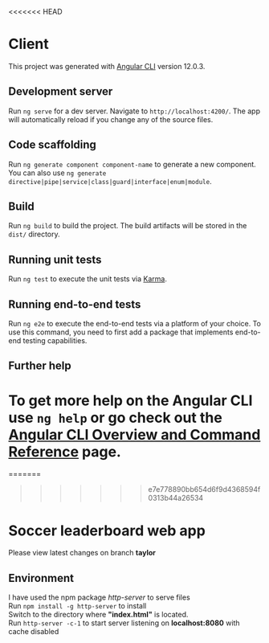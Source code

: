 <<<<<<< HEAD
# Client

This project was generated with [Angular CLI](https://github.com/angular/angular-cli) version 12.0.3.

## Development server

Run `ng serve` for a dev server. Navigate to `http://localhost:4200/`. The app will automatically reload if you change any of the source files.

## Code scaffolding

Run `ng generate component component-name` to generate a new component. You can also use `ng generate directive|pipe|service|class|guard|interface|enum|module`.

## Build

Run `ng build` to build the project. The build artifacts will be stored in the `dist/` directory.

## Running unit tests

Run `ng test` to execute the unit tests via [Karma](https://karma-runner.github.io).

## Running end-to-end tests

Run `ng e2e` to execute the end-to-end tests via a platform of your choice. To use this command, you need to first add a package that implements end-to-end testing capabilities.

## Further help

To get more help on the Angular CLI use `ng help` or go check out the [Angular CLI Overview and Command Reference](https://angular.io/cli) page.
=======
=======
>>>>>>> e7e778890bb654d6f9d4368594f0313b44a26534
# Soccer leaderboard web app

Please view latest changes on branch **taylor**

## Environment
I have used the npm package *http-server* to serve files  
Run `npm install -g http-server` to install  
Switch to the directory where **"index.html"** is located.  
Run `http-server -c-1` to start server listening on **localhost:8080** with cache disabled
